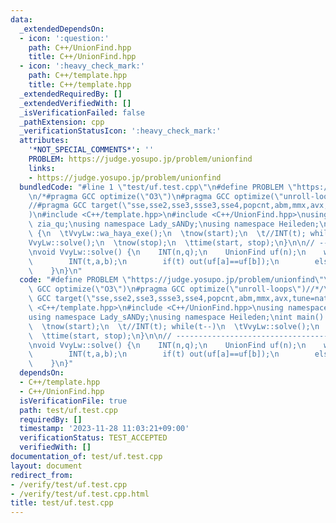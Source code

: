 ```yaml
---
data:
  _extendedDependsOn:
  - icon: ':question:'
    path: C++/UnionFind.hpp
    title: C++/UnionFind.hpp
  - icon: ':heavy_check_mark:'
    path: C++/template.hpp
    title: C++/template.hpp
  _extendedRequiredBy: []
  _extendedVerifiedWith: []
  _isVerificationFailed: false
  _pathExtension: cpp
  _verificationStatusIcon: ':heavy_check_mark:'
  attributes:
    '*NOT_SPECIAL_COMMENTS*': ''
    PROBLEM: https://judge.yosupo.jp/problem/unionfind
    links:
    - https://judge.yosupo.jp/problem/unionfind
  bundledCode: "#line 1 \"test/uf.test.cpp\"\n#define PROBLEM \"https://judge.yosupo.jp/problem/unionfind\"\
    \n/*#pragma GCC optimize(\"O3\")\n#pragma GCC optimize(\"unroll-loops\")//*/\n\
    //#pragma GCC target(\"sse,sse2,sse3,ssse3,sse4,popcnt,abm,mmx,avx,tune=native\"\
    )\n#include <C++/template.hpp>\n#include <C++/UnionFind.hpp>\nusing namespace\
    \ zia_qu;\nusing namespace Lady_sANDy;\nusing namespace Heileden;\nint main()\
    \ {\n  \tVvyLw::wa_haya_exe();\n  \tnow(start);\n  \t//INT(t); while(t--)\n  \t\
    VvyLw::solve();\n  \tnow(stop);\n  \ttime(start, stop);\n}\n\n// --------------------------------------------------------------------------------------------------------------\n\
    \nvoid VvyLw::solve() {\n    INT(n,q);\n    UnionFind uf(n);\n    while(q--) {\n\
    \        INT(t,a,b);\n        if(t) out(uf[a]==uf[b]);\n        else uf.unite(a,b);\n\
    \    }\n}\n"
  code: "#define PROBLEM \"https://judge.yosupo.jp/problem/unionfind\"\n/*#pragma\
    \ GCC optimize(\"O3\")\n#pragma GCC optimize(\"unroll-loops\")//*/\n//#pragma\
    \ GCC target(\"sse,sse2,sse3,ssse3,sse4,popcnt,abm,mmx,avx,tune=native\")\n#include\
    \ <C++/template.hpp>\n#include <C++/UnionFind.hpp>\nusing namespace zia_qu;\n\
    using namespace Lady_sANDy;\nusing namespace Heileden;\nint main() {\n  \tVvyLw::wa_haya_exe();\n\
    \  \tnow(start);\n  \t//INT(t); while(t--)\n  \tVvyLw::solve();\n  \tnow(stop);\n\
    \  \ttime(start, stop);\n}\n\n// --------------------------------------------------------------------------------------------------------------\n\
    \nvoid VvyLw::solve() {\n    INT(n,q);\n    UnionFind uf(n);\n    while(q--) {\n\
    \        INT(t,a,b);\n        if(t) out(uf[a]==uf[b]);\n        else uf.unite(a,b);\n\
    \    }\n}"
  dependsOn:
  - C++/template.hpp
  - C++/UnionFind.hpp
  isVerificationFile: true
  path: test/uf.test.cpp
  requiredBy: []
  timestamp: '2023-11-28 11:03:21+09:00'
  verificationStatus: TEST_ACCEPTED
  verifiedWith: []
documentation_of: test/uf.test.cpp
layout: document
redirect_from:
- /verify/test/uf.test.cpp
- /verify/test/uf.test.cpp.html
title: test/uf.test.cpp
---
```

